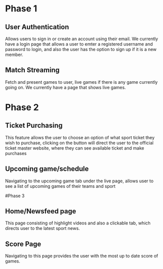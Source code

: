 # Phase 1

## User Authentication
Allows users to sign in or create an account using their email.
We currently have a login page that allows a user to emter a registered username and password to login, and also the user has the option to sign up if it is a new member.


## Match Streaming
Fetch and present games to user, live games if there is any game currently going on.
We currently have a page that shows live games.

# Phase 2

## Ticket Purchasing
This feature allows the user to choose an option of what sport ticket they wish to purchase, clicking on the button will direct the user to the official ticket master website, where they can see available ticket and make purchases

## Upcoming game/schedule
Navigating to the upcoming game tab under the live page, allows user to see a list of upcoming games of their teams and sport

#Phase 3

## Home/Newsfeed page
This page consisting of highlight videos and also a clickable tab, which directs user to the latest sport news.

## Score Page
Navigating to this page provides the user with the most up to date score of games.

